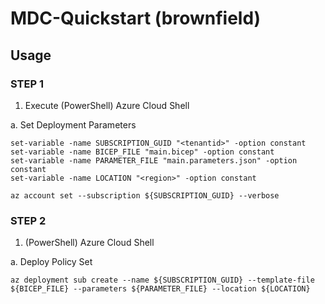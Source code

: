 # MDC-Quickstart (brownfield)

## Usage
### STEP 1
1. Execute (PowerShell) Azure Cloud Shell

a. Set Deployment Parameters

```
set-variable -name SUBSCRIPTION_GUID "<tenantid>" -option constant
set-variable -name BICEP_FILE "main.bicep" -option constant
set-variable -name PARAMETER_FILE "main.parameters.json" -option constant
set-variable -name LOCATION "<region>" -option constant

az account set --subscription ${SUBSCRIPTION_GUID} --verbose

```
### STEP 2
1. (PowerShell) Azure Cloud Shell

a. Deploy Policy Set

```
az deployment sub create --name ${SUBSCRIPTION_GUID} --template-file ${BICEP_FILE} --parameters ${PARAMETER_FILE} --location ${LOCATION}

```
